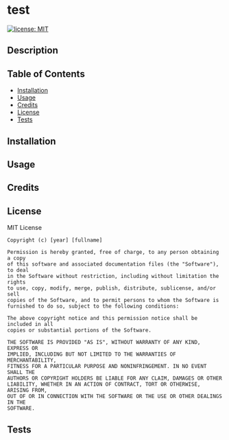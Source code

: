# test
[![license: MIT](https://img.shields.io/badge/License-MIT-yellow.svg)](https://opensource.org/licenses/MIT)
  
## Description

## Table of Contents
* [Installation](#installation)
* [Usage](#usage)
* [Credits](#credits)
* [License](#license)
* [Tests](#tests)

## Installation

## Usage

## Credits

## License
MIT License

    Copyright (c) [year] [fullname]
    
    Permission is hereby granted, free of charge, to any person obtaining a copy
    of this software and associated documentation files (the "Software"), to deal
    in the Software without restriction, including without limitation the rights
    to use, copy, modify, merge, publish, distribute, sublicense, and/or sell
    copies of the Software, and to permit persons to whom the Software is
    furnished to do so, subject to the following conditions:
    
    The above copyright notice and this permission notice shall be included in all
    copies or substantial portions of the Software.
    
    THE SOFTWARE IS PROVIDED "AS IS", WITHOUT WARRANTY OF ANY KIND, EXPRESS OR
    IMPLIED, INCLUDING BUT NOT LIMITED TO THE WARRANTIES OF MERCHANTABILITY,
    FITNESS FOR A PARTICULAR PURPOSE AND NONINFRINGEMENT. IN NO EVENT SHALL THE
    AUTHORS OR COPYRIGHT HOLDERS BE LIABLE FOR ANY CLAIM, DAMAGES OR OTHER
    LIABILITY, WHETHER IN AN ACTION OF CONTRACT, TORT OR OTHERWISE, ARISING FROM,
    OUT OF OR IN CONNECTION WITH THE SOFTWARE OR THE USE OR OTHER DEALINGS IN THE
    SOFTWARE.
## Tests
  